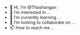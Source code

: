 - 👋 Hi, I’m @Thashangan
- 👀 I’m interested in ...
- 🌱 I’m currently learning ...
- 💞️ I’m looking to collaborate on ...
- 📫 How to reach me ...

<!---
Thashangan/Thashangan is a ✨ special ✨ repository because its `README.md` (this file) appears on your GitHub profile.
You can click the Preview link to take a look at your changes.
--->
